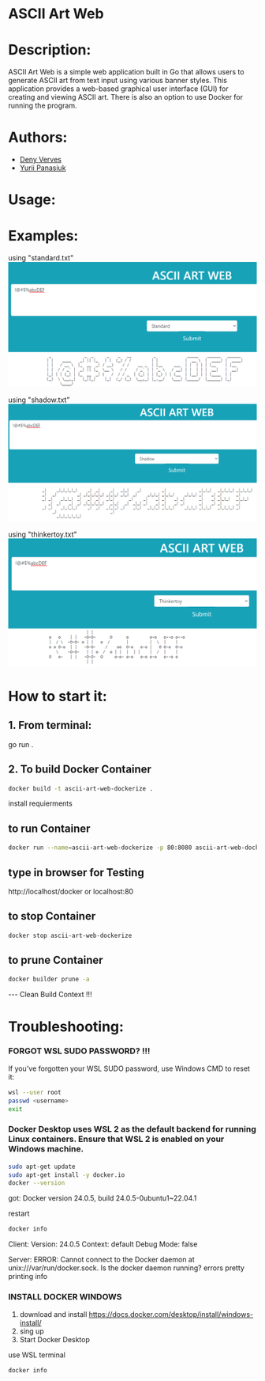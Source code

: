 # ASCII Art Web

# Description:

ASCII Art Web is a simple web application built in Go that allows users to generate ASCII art from text input using various banner styles. This application provides a web-based graphical user interface (GUI) for creating and viewing ASCII art.
There is also an option to use Docker for running the program.

# Authors:

- [Deny Verves](https://github.com/TartuDen)
- [Yurii Panasiuk](https://github.com/pomog)

# Usage: 

# Examples:
using "standard.txt"
![Alt text](readmeImgs/image.png)

using "shadow.txt"
![Alt text](readmeImgs/image1.png)

using "thinkertoy.txt"
![Alt text](readmeImgs/image2.png)

# How to start it:

## 1. From terminal:
go run .

## 2. To build Docker Container
```bash
docker build -t ascii-art-web-dockerize .
```
  install requierments

## to run Container
```bash
docker run --name=ascii-art-web-dockerize -p 80:8080 ascii-art-web-dockerize
```

## type in browser for Testing
http://localhost/docker
or
localhost:80

## to stop Container
```bash
docker stop ascii-art-web-dockerize
```

## to prune Container
```bash
docker builder prune -a
```
--- Clean Build Context !!!

# Troubleshooting:
### FORGOT WSL SUDO PASSWORD? !!!
If you've forgotten your WSL SUDO password, use Windows CMD to reset it:

```bash
wsl --user root
passwd <username>
exit
```
### Docker Desktop uses WSL 2 as the default backend for running Linux containers. Ensure that WSL 2 is enabled on your Windows machine.

```bash
sudo apt-get update
sudo apt-get install -y docker.io
docker --version
```
got: Docker version 24.0.5, build 24.0.5-0ubuntu1~22.04.1

restart
```bash
docker info
```
Client:
Version:    24.0.5
Context:    default
Debug Mode: false

Server:
ERROR: Cannot connect to the Docker daemon at unix:///var/run/docker.sock. Is the docker daemon running?
errors pretty printing info

### INSTALL DOCKER WINDOWS

1. download and install https://docs.docker.com/desktop/install/windows-install/
2. sing up
3. Start Docker Desktop

use WSL terminal
```bash
docker info
```
